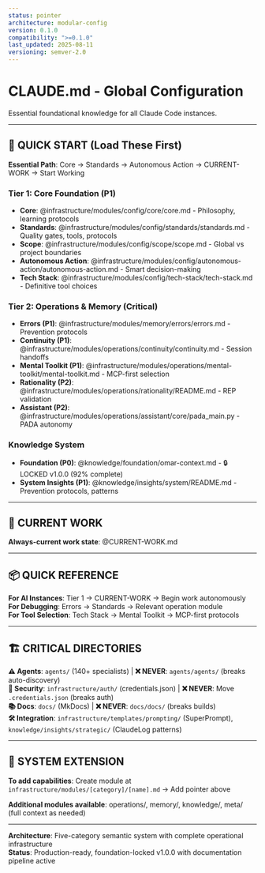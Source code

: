 ```yaml
---
status: pointer
architecture: modular-config
version: 0.1.0
compatibility: ">=0.1.0"
last_updated: 2025-08-11
versioning: semver-2.0
---
```


# CLAUDE.md - Global Configuration

Essential foundational knowledge for all Claude Code instances.

---

## 🚀 **QUICK START** (Load These First)

**Essential Path**: Core → Standards → Autonomous Action → CURRENT-WORK → Start Working

### **Tier 1: Core Foundation** (P1)
- **Core**: @infrastructure/modules/config/core/core.md - Philosophy, learning protocols  
- **Standards**: @infrastructure/modules/config/standards/standards.md - Quality gates, tools, protocols  
- **Scope**: @infrastructure/modules/config/scope/scope.md - Global vs project boundaries  
- **Autonomous Action**: @infrastructure/modules/config/autonomous-action/autonomous-action.md - Smart decision-making  
- **Tech Stack**: @infrastructure/modules/config/tech-stack/tech-stack.md - Definitive tool choices

### **Tier 2: Operations & Memory** (Critical)
- **Errors (P1)**: @infrastructure/modules/memory/errors/errors.md - Prevention protocols
- **Continuity (P1)**: @infrastructure/modules/operations/continuity/continuity.md - Session handoffs
- **Mental Toolkit (P1)**: @infrastructure/modules/operations/mental-toolkit/mental-toolkit.md - MCP-first selection
- **Rationality (P2)**: @infrastructure/modules/operations/rationality/README.md - REP validation
- **Assistant (P2)**: @infrastructure/modules/operations/assistant/core/pada_main.py - PADA autonomy

### **Knowledge System**
- **Foundation (P0)**: @knowledge/foundation/omar-context.md - 🔒 LOCKED v1.0.0 (92% complete)
- **System Insights (P1)**: @knowledge/insights/system/README.md - Prevention protocols, patterns

---

## 🎯 **CURRENT WORK**

**Always-current work state**: @CURRENT-WORK.md

---

## 📦 **QUICK REFERENCE**

**For AI Instances**: Tier 1 → CURRENT-WORK → Begin work autonomously  
**For Debugging**: Errors → Standards → Relevant operation module  
**For Tool Selection**: Tech Stack → Mental Toolkit → MCP-first protocols

---

## 🏗️ **CRITICAL DIRECTORIES**

**⚠️ Agents**: `agents/` (140+ specialists) | **❌ NEVER**: `agents/agents/` (breaks auto-discovery)  
**🔐 Security**: `infrastructure/auth/` (credentials.json) | **❌ NEVER**: Move `.credentials.json` (breaks auth)  
**📚 Docs**: `docs/` (MkDocs) | **❌ NEVER**: `docs/docs/` (breaks builds)  
**🛠️ Integration**: `infrastructure/templates/prompting/` (SuperPrompt), `knowledge/insights/strategic/` (ClaudeLog patterns)

---

## 🔧 **SYSTEM EXTENSION**

**To add capabilities**: Create module at `infrastructure/modules/[category]/[name].md` → Add pointer above

**Additional modules available**: operations/, memory/, knowledge/, meta/ (full context as needed)

---

**Architecture**: Five-category semantic system with complete operational infrastructure  
**Status**: Production-ready, foundation-locked v1.0.0 with documentation pipeline active
